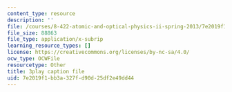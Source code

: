 ```yaml
---
content_type: resource
description: ''
file: /courses/8-422-atomic-and-optical-physics-ii-spring-2013/7e2019f1bb3a327fd90d25df2e49dd44_Ef1eG33K_V0.srt
file_size: 88863
file_type: application/x-subrip
learning_resource_types: []
license: https://creativecommons.org/licenses/by-nc-sa/4.0/
ocw_type: OCWFile
resourcetype: Other
title: 3play caption file
uid: 7e2019f1-bb3a-327f-d90d-25df2e49dd44
---
```

